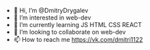 - 👋 Hi, I’m @DmitryDrygalev
- 👀 I’m interested in web-dev
- 🌱 I’m currently learning JS HTML CSS REACT
- 💞️ I’m looking to collaborate on web-dev
- 📫 How to reach me https://vk.com/dmitri1122

<!---
DmitriDrygalev/DmitriDrygalev is a ✨ special ✨ repository because its `README.md` (this file) appears on your GitHub profile.
You can click the Preview link to take a look at your changes.
--->
